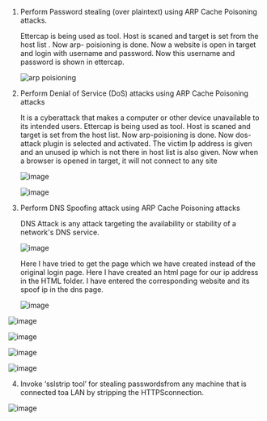 1) Perform Password stealing (over plaintext) using ARP Cache Poisoning attacks.

   Ettercap is being used as tool. Host is scaned and target is set from the host list . Now arp-   poisioning is done. Now  a website is open in target and login with username and password. Now this    username and password is shown in ettercap.
    
    
    ![arp poisioning](https://user-images.githubusercontent.com/57287429/227922818-789e7886-5ac5-47f3-9302-ff0d5ec81878.png)
    
    
2) Perform Denial of Service (DoS) attacks using ARP Cache Poisoning attacks 
   
   It is a cyberattack that makes a computer or other device unavailable to its intended users. Ettercap is being used as tool. Host is scaned and target is set from the host list. Now arp-poisioning is done. Now dos-attack plugin is selected and activated. The victim Ip address is given and an unused ip which is not there in host   list is also given. Now when a browser is opened in target, it will not connect to any site
   
   ![image](https://user-images.githubusercontent.com/57287429/227930716-115da1c2-1067-43c9-83e4-54b07e60f731.png)

   ![image](https://user-images.githubusercontent.com/57287429/227930750-1f7350c9-084f-4b66-9a50-de6dea6e4ad2.png)
 

3) Perform DNS Spoofing attack using ARP Cache Poisoning attacks 

    DNS Attack is any attack targeting the availability or stability of a network's DNS service.
    
    ![image](https://user-images.githubusercontent.com/57287429/227962843-900e4efc-9426-431a-a507-13df4b603db3.png)

    Here I have tried to get the page which we have created instead of the original login page.
    Here  I have created an html page for our ip address in the HTML folder. I have entered the     corresponding website and its spoof ip in the dns page.
    
    ![image](https://user-images.githubusercontent.com/57287429/227964010-8c90aec8-9e23-4a90-bd6f-f4be45fa2b5a.png)

![image](https://user-images.githubusercontent.com/57287429/227964079-5b662a1b-bc6c-4660-af3d-65dd45dc8bce.png)

![image](https://user-images.githubusercontent.com/57287429/227964175-1a57d7c1-de11-4f77-a830-d1c5957cc2bb.png)
    
![image](https://user-images.githubusercontent.com/57287429/227964223-72a7faeb-d0ee-4699-b33d-c57b7ebd4ed7.png)
    
![image](https://user-images.githubusercontent.com/57287429/227964364-9729c171-89a6-4ec4-8313-c3c516e8e61b.png)

4) Invoke ‘sslstrip tool’ for stealing passwordsfrom any machine that is connected toa LAN by stripping the HTTPSconnection. 

![image](https://user-images.githubusercontent.com/57287429/228017479-feb16589-58d8-42b6-a27d-3893e4793266.png)


